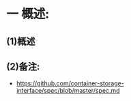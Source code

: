 # 一 概述:
## (1)概述

## (2)备注:
- https://github.com/container-storage-interface/spec/blob/master/spec.md
